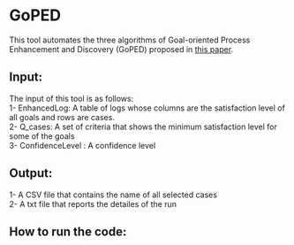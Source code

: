 # GoPED
This tool automates the three algorithms of Goal-oriented Process Enhancement and Discovery (GoPED) proposed in [this paper](https://link.springer.com/chapter/10.1007/978-3-030-26619-6_9).
## Input:
The input of this tool is as follows:  
1- EnhancedLog: A table of logs whose columns are the satisfaction level of all goals and rows are cases.  
2- Q_cases: A set of criteria that shows the minimum satisfaction level for some of the goals  
3- ConfidenceLevel : A confidence level  
## Output:
1- A CSV file that contains the name of all selected cases  
2- A txt file that reports the detailes of the run 
## How to run the code:
